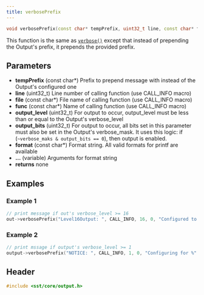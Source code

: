 ```yaml
---
title: verbosePrefix
---
```


```cpp
void verbosePrefix(const char* tempPrefix, uint32_t line, const char* file, const char* func, uint32_t output_level, uint32_t output_bits, const char* format, ...);
```

This function is the same as [`verbose()`](verbose) except that instead of prepending the Output's prefix, it prepends the provided prefix.

## Parameters
* **tempPrefix** (const char*) Prefix to prepend message with instead of the Output's configured one
* **line** (uint32_t) Line number of calling function (use CALL_INFO macro)
* **file** (const char*) File name of calling function (use CALL_INFO macro)
* **func** (const char*) Name of calling function (use CALL_INFO macro)
* **output_level** (uint32_t) For output to occur, output_level must be less than or equal to the Output's verbose_level
* **output_bits** (uint32_t) For output to occur, all bits set in this parameter must also be set in the Output's verbose_mask. It uses this logic: if (`~verbose_maks & output_bits == 0`), then output is enabled.
* **format** (const char*) Format string. All valid formats for printf are available
* **...** (variable) Arguments for format string
* **returns** none

## Examples

### Example 1
```cpp
// print message if out's verbose_level >= 16
out->verbosePrefix("Level16Output: ", CALL_INFO, 16, 0, "Configured to print rank to block maps\n");
```

### Example 2
```cpp
// print mssage if output's verbose_level >= 1
output->verbosePrefix("NOTICE: ", CALL_INFO, 1, 0, "Configuring for %" PRIu32 " memory levels; default level is %" PRIu32 ".\n", memoryLevels, defaultLevel);
```

## Header
```cpp
#include <sst/core/output.h>
```
